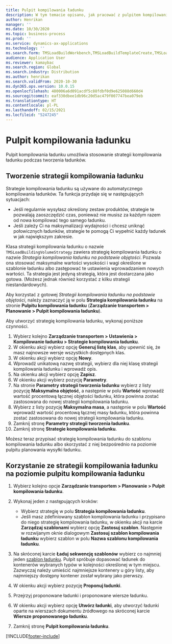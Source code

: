 ```yaml
---
title: Pulpit kompilowania ładunku
description: W tym temacie opisano, jak pracować z pulpitem kompilowania ładunku.
author: Henrikan
manager: ''
ms.date: 10/30/2020
ms.topic: business-process
ms.prod: ''
ms.service: dynamics-ax-applications
ms.technology: ''
ms.search.form: TMSLoadBuildWorkbench,TMSLoadBuildTemplateCreate,TMSLoadBuildStrategy,TMSLoadBuildTemplateApply
audience: Application User
ms.reviewer: kamaybac
ms.search.region: Global
ms.search.industry: Distribution
ms.author: henrikan
ms.search.validFrom: 2020-10-30
ms.dyn365.ops.version: 10.0.15
ms.openlocfilehash: 480006a6d091acdf5c88fdbf0d9e625088d660d4
ms.sourcegitcommit: eaf330dbee1db96c20d5ac479f007747bea079eb
ms.translationtype: HT
ms.contentlocale: pl-PL
ms.lasthandoff: 02/15/2021
ms.locfileid: "5247245"
---
```

# <a name="load-building-workbench"></a>Pulpit kompilowania ładunku

Pulpit kompilowania ładunku umożliwia stosowanie strategii kompilowania ładunku podczas tworzenia ładunków.

## <a name="create-a-load-building-strategy"></a>Tworzenie strategii kompilowania ładunku

Strategie kompilowania ładunku są używane do automatycznego kompilowania ładunków. Ta funkcja przydaje się w następujących sytuacjach:

- Jeśli regularnie wysyłasz określony zestaw produktów, strategie te pozwalają zaoszczędzić czas, ponieważ nie musisz za każdym razem od nowa kompilować tego samego ładunku.
- Jeśli zależy Ci na maksymalizacji wydajności i chcesz uniknąć połowicznych ładunków, strategie te pomogą Ci wypełnić każdy ładunek w jak największym zakresie.

Klasa strategii kompilowania ładunku o nazwie `TMSLoadBuildingVolumeStrategy` zawiera strategię kompilowania ładunku o nazwie *Strategia kompilowania ładunku na podstawie objętości*. Pozwala ona stosować maksymalne wartości wysokości i wagi określone w szablonie ładunku albo zastępować te ustawienia wprowadzaniem nowych wartości. Ta strategia jest jedyną strategią, która jest dostarczana jako gotowa. (Możesz jednak również korzystać z kilku strategii niestandardowych).

Aby korzystać z gotowej *Strategii kompilowania ładunku na podstawie objętości*, należy zaznaczyć ją w polu **Strategia kompilowania ładunku** na stronie **Pulpitu kompilowania ładunku** (**Zarządzanie transportem &gt; Planowanie &gt; Pulpit kompilowania ładunku**).

Aby utworzyć strategię kompilowania ładunku, wykonaj poniższe czynności.

1. Wybierz kolejno **Zarządzanie transportem &gt; Ustawienia &gt; Kompilowanie ładunku &gt; Strategie kompilowania ładunku**.
1. W okienku akcji wybierz opcję **Generuj listę klas**, aby upewnić się, że masz najnowsze wersje wszystkich dostępnych klas.
1. W okienku akcji wybierz opcję **Nowy**.
1. Wprowadź unikatową nazwę strategii, wybierz dla niej klasę strategii kompilowania ładunku i wprowadź opis.
1. Na okienku akcji wybierz opcję **Zapisz**.
1. W okienku akcji wybierz pozycję **Parametry**.
1. Na stronie **Parametry strategii tworzenia ładunku** wybierz z listy pozycję **Maksymalna objętość**, a następnie w polu **Wartość** wprowadź wartość procentową łącznej objętości ładunku, która powinna zostać zastosowana do nowej strategii kompilowania ładunku.
1. Wybierz z listy pozycję **Maksymalna masa**, a następnie w polu **Wartość** wprowadź wartość procentową łącznej masy ładunku, która powinna zostać zastosowana do nowej strategii kompilowania ładunku.
1. Zamknij stronę **Parametry strategii tworzenia ładunku**.
1. Zamknij stronę **Strategie kompilowania ładunku**.

Możesz teraz przypisać strategię kompilowania ładunku do szablonu kompilowania ładunku albo skorzystać z niej bezpośrednio na poziomie pulpitu planowania wysyłki ładunku.

## <a name="use-a-load-building-strategy-in-the-load-building-workbench"></a>Korzystanie ze strategii kompilowania ładunku na poziomie pulpitu kompilowania ładunku

1. Wybierz kolejno opcje **Zarządzanie transportem &gt; Planowanie &gt; Pulpit kompilowania ładunku**.
1. Wykonaj jeden z następujących kroków:

    - Wybierz strategię w polu **Strategia kompilowania ładunku**.
    - Jeśli masz zdefiniowany szablon kompilowania ładunku i przypisano do niego strategię kompilowania ładunku, w okienku akcji na karcie **Zarządzaj szablonami** wybierz opcję **Zastosuj szablon**. Następnie w rozwijanym oknie dialogowym **Zastosuj szablon kompilowania ładunku** wybierz szablon w polu **Nazwa szablonu kompilowania ładunku**.

1. Na skróconej karcie **Ładuj sekwencję szablonów** wybierz co najmniej jeden [szablon ładunku](load-template.md). Pulpit spróbuje dopasować ładunek do kontenerów wybranych typów w kolejności określonej w tym miejscu. Zazwyczaj należy umieścić najmniejsze kontenery u góry listy, aby najmniejszy dostępny kontener został wybrany jako pierwszy.
1. W okienku akcji wybierz pozycję **Proponuj ładunki**.
1. Przejrzyj proponowane ładunki i proponowane wiersze ładunku.
1. W okienku akcji wybierz opcję **Utwórz ładunki**, aby utworzyć ładunki oparte na wierszach dokumentu źródłowego na skróconej karcie **Wiersze proponowanego ładunku**.
1. Zamknij stronę **Pulpit kompilowania ładunku**.


[!INCLUDE[footer-include](../../../includes/footer-banner.md)]